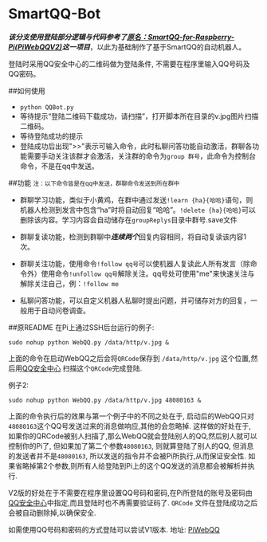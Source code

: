 SmartQQ-Bot 
=========
***该分支使用登陆部分逻辑与代码参考了[原名：SmartQQ-for-Raspberry-Pi(PiWebQQV2)](https://github.com/xqin/SmartQQ-for-Raspberry-Pi)这一项目***，以此为基础制作了基于SmartQQ的自动机器人。

登陆时采用QQ安全中心的二维码做为登陆条件, 不需要在程序里输入QQ号码及QQ密码。

##如何使用
+ ```python QQBot.py```
+ 等待提示“登陆二维码下载成功，请扫描”，打开脚本所在目录的v.jpg图片扫描二维码。
+ 等待登陆成功的提示
+ 登陆成功后出现">>"表示可输入命令，此时私聊问答功能自动激活，群聊各功能需要手动关注该群才会激活，关注群的命令为```group 群号```，此命令为控制台命令，不是在qq中发送。

##功能
<small>注：以下命令皆是在qq中发送，群聊命令发送到所在群中</small>

+ 群聊学习功能，类似于小黄鸡，在群中通过发送```!learn {ha}{哈哈}```语句，则机器人检测到发言中包含“ha”时将自动回复“哈哈”。```!delete {ha}{哈哈}```可以删除该内容。学习内容会自动储存在```groupReplys```目录中群号.save文件

+ 群聊复读功能，检测到群聊中***连续两个***回复内容相同，将自动复读该内容1次。

+ 群聊关注功能，使用命令```!follow qq号```可以使机器人复读此人所有发言（除命令外）使用命令```!unfollow qq号```解除关注。qq号处可使用"me"来快速关注与解除关注自己，例：```!follow me```

+ 私聊问答功能，可以自定义机器人私聊时提出问题，并可储存对方的回复，一般用于自动问卷调查。


##原README
在Pi上通过SSH后台运行的例子:
```
sudo nohup python WebQQ.py /data/http/v.jpg &
```
上面的命令在启动WebQQ之后会将`QRCode`保存到 `/data/http/v.jpg` 这个位置,然后用[QQ安全中心](http://aq.qq.com/cn2/manage/mbtoken/app_index) 扫描这个`QRCode`完成登陆.

例子2:
```
sudo nohup python WebQQ.py /data/http/v.jpg 48080163 &
```
上面的命令执行后的效果与第一个例子中的不同之处在于, 启动后的WebQQ只对`48080163`这个QQ号发送过来的消息做响应,其他的会忽略掉.
这样做的好处在于, 如果你的QRCode被别人扫描了,那么WebQQ就会登陆别人的QQ,然后别人就可以控制你的Pi了, 但如果加了第二个参数`48080163`,
则就算登陆了别人的QQ, 但消息的发送者并不是`48080163`, 所以发送的指令并不会被Pi所执行,从而保证安全性.
如果省略掉第2个参数,则所有人给登陆到Pi上的这个QQ发送的消息都会被解析并执行.

V2版的好处在于不需要在程序里设置QQ号码和密码,在Pi所登陆的账号及密码由[QQ安全中心](http://aq.qq.com/cn2/manage/mbtoken/app_index)中指定,而且登陆时也不再需要验证码了.
`QRCode` 文件在登陆成功之后会被自动删除掉,以确保安全.


如需使用QQ号码和密码的方式登陆可以尝试V1版本.
地址: [PiWebQQ](https://github.com/xqin/PiWebQQ)


